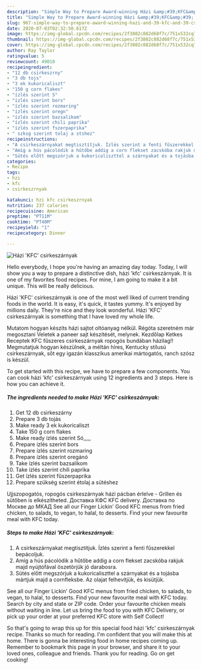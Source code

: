 ```yaml
---
description: "Simple Way to Prepare Award-winning Házi &amp;#39;KFC&amp;#39; csirkeszárnyak"
title: "Simple Way to Prepare Award-winning Házi &amp;#39;KFC&amp;#39; csirkeszárnyak"
slug: 967-simple-way-to-prepare-award-winning-hazi-and-39-kfc-and-39-csirkeszarnyak
date: 2020-07-03T02:32:50.617Z
image: https://img-global.cpcdn.com/recipes/2f3802c882d68f7c/751x532cq70/hazi-kfc-csirkeszarnyak-recept-foto.jpg
thumbnail: https://img-global.cpcdn.com/recipes/2f3802c882d68f7c/751x532cq70/hazi-kfc-csirkeszarnyak-recept-foto.jpg
cover: https://img-global.cpcdn.com/recipes/2f3802c882d68f7c/751x532cq70/hazi-kfc-csirkeszarnyak-recept-foto.jpg
author: Ray Taylor
ratingvalue: 5
reviewcount: 49010
recipeingredient:
- "12 db csirkeszrny"
- "3 db tojs"
- "3 ek kukoricaliszt"
- "150 g corn flakes"
- "ízlés szerint S"
- "ízlés szerint bors"
- "ízlés szerint rozmaring"
- "ízlés szerint oregn"
- "ízlés szerint bazsalikom"
- "ízlés szerint chili paprika"
- "ízlés szerint fszerpaprika"
- " szksg szerint tolaj a stshez"
recipeinstructions:
- "A csirkeszárnyakat megtisztítjuk. Ízlés szerint a fenti fűszerekkel bepácoljuk."
- "Amíg a hús pácolódik a hűtőbe addig a corn flekset zacskóba rakjuk majd nyújtófával öszetörjük jó darabosra."
- "Sütés előtt megszórjuk a kukoricaliszttel a szárnyakat és a tojásba mártjuk majd a cornfleksbe. Az olajat felhevítjük, és kisütjük."
categories:
- Recipe
tags:
- hzi
- kfc
- csirkeszrnyak

katakunci: hzi kfc csirkeszrnyak 
nutrition: 237 calories
recipecuisine: American
preptime: "PT11M"
cooktime: "PT40M"
recipeyield: "1"
recipecategory: Dinner

---
```



![Házi &#39;KFC&#39; csirkeszárnyak](https://img-global.cpcdn.com/recipes/2f3802c882d68f7c/751x532cq70/hazi-kfc-csirkeszarnyak-recept-foto.jpg)

Hello everybody, I hope you're having an amazing day today. Today, I will show you a way to prepare a distinctive dish, házi &#39;kfc&#39; csirkeszárnyak. It is one of my favorites food recipes. For mine, I am going to make it a bit unique. This will be really delicious.

Házi &#39;KFC&#39; csirkeszárnyak is one of the most well liked of current trending foods in the world. It is easy, it's quick, it tastes yummy. It's enjoyed by millions daily. They're nice and they look wonderful. Házi &#39;KFC&#39; csirkeszárnyak is something that I have loved my whole life.

Mutatom hogyan készíts házi sajtot oltóanyag nélkül. Régóta szeretném már megosztani Veletek a paneer sajt készítését, melynek. Kezdőlap Ketkes Receptek KFC fűszeres csirkeszárnyak ropogós bundában házilag!! Megmutatjuk hogyan készülnek, a méltán híres, Kentucky stílusú csirkeszárnyak, sőt egy igazán klasszikus amerikai mártogatós, ranch szósz is készül.


To get started with this recipe, we have to prepare a few components. You can cook házi &#39;kfc&#39; csirkeszárnyak using 12 ingredients and 3 steps. Here is how you can achieve it.

<!--inarticleads1-->

##### The ingredients needed to make Házi &#39;KFC&#39; csirkeszárnyak:

1. Get 12 db csirkeszárny
1. Prepare 3 db tojás
1. Make ready 3 ek kukoricaliszt
1. Take 150 g corn flakes
1. Make ready ízlés szerint Só,,,,,
1. Prepare ízlés szerint bors
1. Prepare ízlés szerint rozmaring
1. Prepare ízlés szerint oregánó
1. Take ízlés szerint bazsalikom
1. Take ízlés szerint chili paprika
1. Get ízlés szerint fűszerpaprika
1. Prepare  szükség szerint étolaj a sütéshez


Ujjszopogatós, ropogós csirkeszárnyak házi pácban érlelve - Grillen és sütőben is elkészítheted. Доставка КФС KFC delivery. Доставка по Москве до МКАД See all our Finger Lickin&#39; Good KFC menus from fried chicken, to salads, to vegan, to halal, to desserts. Find your new favourite meal with KFC today. 

<!--inarticleads2-->

##### Steps to make Házi &#39;KFC&#39; csirkeszárnyak:

1. A csirkeszárnyakat megtisztítjuk. Ízlés szerint a fenti fűszerekkel bepácoljuk.
1. Amíg a hús pácolódik a hűtőbe addig a corn flekset zacskóba rakjuk majd nyújtófával öszetörjük jó darabosra.
1. Sütés előtt megszórjuk a kukoricaliszttel a szárnyakat és a tojásba mártjuk majd a cornfleksbe. Az olajat felhevítjük, és kisütjük.


See all our Finger Lickin&#39; Good KFC menus from fried chicken, to salads, to vegan, to halal, to desserts. Find your new favourite meal with KFC today. Search by city and state or ZIP code. Order your favourite chicken meals without waiting in line. Let us bring the food to you with KFC Delivery, or pick up your order at your preferred KFC store with Self Collect! 

So that's going to wrap this up for this special food házi &#39;kfc&#39; csirkeszárnyak recipe. Thanks so much for reading. I'm confident that you will make this at home. There is gonna be interesting food in home recipes coming up. Remember to bookmark this page in your browser, and share it to your loved ones, colleague and friends. Thank you for reading. Go on get cooking!
